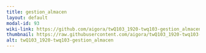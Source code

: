 ```yaml
---
title: gestion_almacen
layout: default
modal-id: 93
wiki-link: https://github.com/aigora/twQ103_1920-twq103-gestion_almacen/wiki
thumbnail: https://raw.githubusercontent.com/aigora/twQ103_1920-twq103-gestion_almacen/master/logo.png
alt: twQ103_1920-twq103-gestion_almacen
---
```

